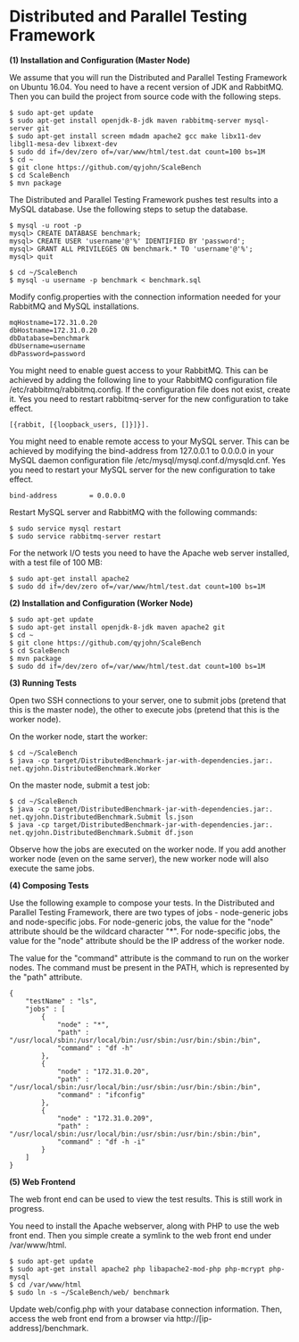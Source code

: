 # Distributed and Parallel Testing Framework


**(1) Installation and Configuration (Master Node)**

We assume that you will run the Distributed and Parallel Testing Framework on Ubuntu 16.04. You need to have a recent version of JDK and RabbitMQ. Then you can build the project from source code with the following steps. 

~~~~
$ sudo apt-get update
$ sudo apt-get install openjdk-8-jdk maven rabbitmq-server mysql-server git
$ sudo apt-get install screen mdadm apache2 gcc make libx11-dev libgl1-mesa-dev libxext-dev
$ sudo dd if=/dev/zero of=/var/www/html/test.dat count=100 bs=1M
$ cd ~
$ git clone https://github.com/qyjohn/ScaleBench
$ cd ScaleBench
$ mvn package
~~~~

The Distributed and Parallel Testing Framework pushes test results into a MySQL database. Use the following steps to setup the database.

~~~~
$ mysql -u root -p
mysql> CREATE DATABASE benchmark;
mysql> CREATE USER 'username'@'%' IDENTIFIED BY 'password';
mysql> GRANT ALL PRIVILEGES ON benchmark.* TO 'username'@'%';
mysql> quit

$ cd ~/ScaleBench
$ mysql -u username -p benchmark < benchmark.sql
~~~~

Modify config.properties with the connection information needed for your RabbitMQ and MySQL installations.

~~~~
mqHostname=172.31.0.20
dbHostname=172.31.0.20
dbDatabase=benchmark
dbUsername=username
dbPassword=password
~~~~

You might need to enable guest access to your RabbitMQ. This can be achieved by adding the following line to your RabbitMQ configuration file /etc/rabbitmq/rabbitmq.config. If the configuration file does not exist, create it. Yes you need to restart rabbitmq-server for the new configuration to take effect. 

~~~~
[{rabbit, [{loopback_users, []}]}].
~~~~

You might need to enable remote access to your MySQL server. This can be achieved by modifying the bind-address from 127.0.0.1 to 0.0.0.0 in your MySQL daemon configuration file /etc/mysql/mysql.conf.d/mysqld.cnf. Yes you need to restart your MySQL server for the new configuration to take effect.

~~~~
bind-address		= 0.0.0.0
~~~~

Restart MySQL server and RabbitMQ with the following commands:

~~~~
$ sudo service mysql restart
$ sudo service rabbitmq-server restart
~~~~

For the network I/O tests you need to have the Apache web server installed, with a test file of 100 MB:

~~~~
$ sudo apt-get install apache2
$ sudo dd if=/dev/zero of=/var/www/html/test.dat count=100 bs=1M
~~~~

**(2) Installation and Configuration (Worker Node)**

~~~~
$ sudo apt-get update
$ sudo apt-get install openjdk-8-jdk maven apache2 git
$ cd ~
$ git clone https://github.com/qyjohn/ScaleBench
$ cd ScaleBench
$ mvn package
$ sudo dd if=/dev/zero of=/var/www/html/test.dat count=100 bs=1M
~~~~


**(3) Running Tests**

Open two SSH connections to your server, one to submit jobs (pretend that this is the master node), the other to execute jobs (pretend that this is the worker node).

On the worker node, start the worker:

~~~~
$ cd ~/ScaleBench
$ java -cp target/DistributedBenchmark-jar-with-dependencies.jar:. net.qyjohn.DistributedBenchmark.Worker 
~~~~

On the master node, submit a test job:

~~~~
$ cd ~/ScaleBench
$ java -cp target/DistributedBenchmark-jar-with-dependencies.jar:. net.qyjohn.DistributedBenchmark.Submit ls.json
$ java -cp target/DistributedBenchmark-jar-with-dependencies.jar:. net.qyjohn.DistributedBenchmark.Submit df.json
~~~~

Observe how the jobs are executed on the worker node. If you add another worker node (even on the same server), the new worker node will also execute the same jobs.

**(4) Composing Tests**

Use the following example to compose your tests. In the Distributed and Parallel Testing Framework, there are two types of jobs - node-generic jobs and node-specific jobs. For node-generic jobs, the value for the "node" attribute should be the wildcard character "*". For node-specific jobs, the value for the "node" attribute should be the IP address of the worker node. 

The value for the "command" attribute is the command to run on the worker nodes. The command must be present in the PATH, which is represented by the "path" attribute. 

~~~~
{
    "testName" : "ls",
    "jobs" : [
        {
            "node" : "*",
            "path" : "/usr/local/sbin:/usr/local/bin:/usr/sbin:/usr/bin:/sbin:/bin",
            "command" : "df -h"
        },
        {
            "node" : "172.31.0.20",
            "path" : "/usr/local/sbin:/usr/local/bin:/usr/sbin:/usr/bin:/sbin:/bin",
            "command" : "ifconfig"
        },
        {
            "node" : "172.31.0.209",
            "path" : "/usr/local/sbin:/usr/local/bin:/usr/sbin:/usr/bin:/sbin:/bin",
            "command" : "df -h -i"
        }
    ]
}
~~~~

**(5) Web Frontend**

The web front end can be used to view the test results. This is still work in progress.

You need to install the Apache webserver, along with PHP to use the web front end. Then you simple create a symlink to the web front end under /var/www/html. 

~~~~
$ sudo apt-get update
$ sudo apt-get install apache2 php libapache2-mod-php php-mcrypt php-mysql
$ cd /var/www/html
$ sudo ln -s ~/ScaleBench/web/ benchmark
~~~~

Update web/config.php with your database connection information. Then, access the web front end from a browser via http://[ip-address]/benchmark.

